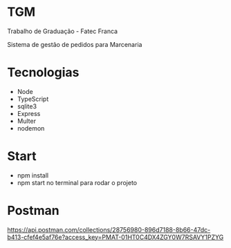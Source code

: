 # TGM
Trabalho de Graduação - Fatec Franca

Sistema de gestão de pedidos para Marcenaria

# Tecnologias
- Node
- TypeScript
- sqlite3
- Express
- Multer
- nodemon

# Start
- npm install
- npm start no terminal para rodar o projeto

# Postman
https://api.postman.com/collections/28756980-896d7188-8b66-47dc-b413-cfef4e5af76e?access_key=PMAT-01HT0C4DX4ZGY0W7RSAVY1PZYG
